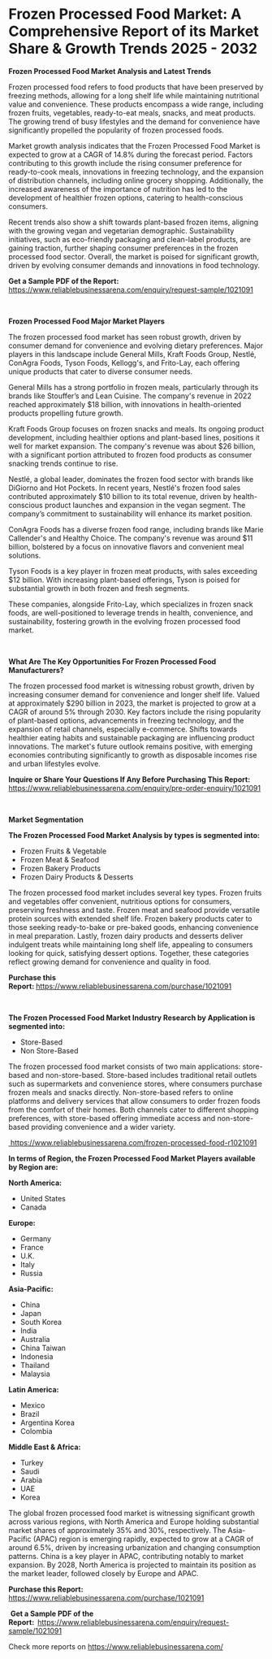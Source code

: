 <p><h1>Frozen Processed Food Market: A Comprehensive Report of its Market Share & Growth Trends 2025 - 2032</h1></p><p><strong>Frozen Processed Food Market Analysis and Latest Trends</strong></p>
<p><p>Frozen processed food refers to food products that have been preserved by freezing methods, allowing for a long shelf life while maintaining nutritional value and convenience. These products encompass a wide range, including frozen fruits, vegetables, ready-to-eat meals, snacks, and meat products. The growing trend of busy lifestyles and the demand for convenience have significantly propelled the popularity of frozen processed foods.</p><p>Market growth analysis indicates that the Frozen Processed Food Market is expected to grow at a CAGR of 14.8% during the forecast period. Factors contributing to this growth include the rising consumer preference for ready-to-cook meals, innovations in freezing technology, and the expansion of distribution channels, including online grocery shopping. Additionally, the increased awareness of the importance of nutrition has led to the development of healthier frozen options, catering to health-conscious consumers.</p><p>Recent trends also show a shift towards plant-based frozen items, aligning with the growing vegan and vegetarian demographic. Sustainability initiatives, such as eco-friendly packaging and clean-label products, are gaining traction, further shaping consumer preferences in the frozen processed food sector. Overall, the market is poised for significant growth, driven by evolving consumer demands and innovations in food technology.</p></p>
<p><strong>Get a Sample PDF of the Report:&nbsp;</strong> <a href="https://www.reliablebusinessarena.com/enquiry/request-sample/1021091?utm_campaign=2942&utm_medium=2&utm_source=Github&utm_content=ia&utm_term=21032025&utm_id=frozen-processed-food">https://www.reliablebusinessarena.com/enquiry/request-sample/1021091</a></p>
<p>&nbsp;</p>
<p><strong>Frozen Processed Food Major Market Players</strong></p>
<p><p>The frozen processed food market has seen robust growth, driven by consumer demand for convenience and evolving dietary preferences. Major players in this landscape include General Mills, Kraft Foods Group, Nestlé, ConAgra Foods, Tyson Foods, Kellogg's, and Frito-Lay, each offering unique products that cater to diverse consumer needs.</p><p>General Mills has a strong portfolio in frozen meals, particularly through its brands like Stouffer’s and Lean Cuisine. The company's revenue in 2022 reached approximately $18 billion, with innovations in health-oriented products propelling future growth.</p><p>Kraft Foods Group focuses on frozen snacks and meals. Its ongoing product development, including healthier options and plant-based lines, positions it well for market expansion. The company's revenue was about $26 billion, with a significant portion attributed to frozen food products as consumer snacking trends continue to rise.</p><p>Nestlé, a global leader, dominates the frozen food sector with brands like DiGiorno and Hot Pockets. In recent years, Nestlé's frozen food sales contributed approximately $10 billion to its total revenue, driven by health-conscious product launches and expansion in the vegan segment. The company’s commitment to sustainability will enhance its market position.</p><p>ConAgra Foods has a diverse frozen food range, including brands like Marie Callender's and Healthy Choice. The company's revenue was around $11 billion, bolstered by a focus on innovative flavors and convenient meal solutions.</p><p>Tyson Foods is a key player in frozen meat products, with sales exceeding $12 billion. With increasing plant-based offerings, Tyson is poised for substantial growth in both frozen and fresh segments.</p><p>These companies, alongside Frito-Lay, which specializes in frozen snack foods, are well-positioned to leverage trends in health, convenience, and sustainability, fostering growth in the evolving frozen processed food market.</p></p>
<p>&nbsp;</p>
<p><strong>What Are The Key Opportunities For Frozen Processed Food Manufacturers?</strong></p>
<p><p>The frozen processed food market is witnessing robust growth, driven by increasing consumer demand for convenience and longer shelf life. Valued at approximately $290 billion in 2023, the market is projected to grow at a CAGR of around 5% through 2030. Key factors include the rising popularity of plant-based options, advancements in freezing technology, and the expansion of retail channels, especially e-commerce. Shifts towards healthier eating habits and sustainable packaging are influencing product innovations. The market's future outlook remains positive, with emerging economies contributing significantly to growth as disposable incomes rise and urban lifestyles evolve.</p></p>
<p><strong>Inquire or Share Your Questions If Any Before Purchasing This Report:</strong> <a href="https://www.reliablebusinessarena.com/enquiry/pre-order-enquiry/1021091?utm_campaign=2942&utm_medium=2&utm_source=Github&utm_content=ia&utm_term=21032025&utm_id=frozen-processed-food">https://www.reliablebusinessarena.com/enquiry/pre-order-enquiry/1021091</a></p>
<p>&nbsp;</p>
<p><strong>Market Segmentation</strong></p>
<p><strong>The Frozen Processed Food Market Analysis by types is segmented into:</strong></p>
<p><ul><li>Frozen Fruits & Vegetable</li><li>Frozen Meat & Seafood</li><li>Frozen Bakery Products</li><li>Frozen Dairy Products & Desserts</li></ul></p>
<p><p>The frozen processed food market includes several key types. Frozen fruits and vegetables offer convenient, nutritious options for consumers, preserving freshness and taste. Frozen meat and seafood provide versatile protein sources with extended shelf life. Frozen bakery products cater to those seeking ready-to-bake or pre-baked goods, enhancing convenience in meal preparation. Lastly, frozen dairy products and desserts deliver indulgent treats while maintaining long shelf life, appealing to consumers looking for quick, satisfying dessert options. Together, these categories reflect growing demand for convenience and quality in food.</p></p>
<p><strong>Purchase this Report:&nbsp;</strong><a href="https://www.reliablebusinessarena.com/purchase/1021091?utm_campaign=2942&utm_medium=2&utm_source=Github&utm_content=ia&utm_term=21032025&utm_id=frozen-processed-food">https://www.reliablebusinessarena.com/purchase/1021091</a></p>
<p>&nbsp;</p>
<p><strong>The Frozen Processed Food Market Industry Research by Application is segmented into:</strong></p>
<p><ul><li>Store-Based</li><li>Non Store-Based</li></ul></p>
<p><p>The frozen processed food market consists of two main applications: store-based and non-store-based. Store-based includes traditional retail outlets such as supermarkets and convenience stores, where consumers purchase frozen meals and snacks directly. Non-store-based refers to online platforms and delivery services that allow consumers to order frozen foods from the comfort of their homes. Both channels cater to different shopping preferences, with store-based offering immediate access and non-store-based providing convenience and a wider variety.</p></p>
<p><a href="https://www.reliablebusinessarena.com/frozen-processed-food-r1021091?utm_campaign=2942&utm_medium=2&utm_source=Github&utm_content=ia&utm_term=21032025&utm_id=frozen-processed-food">&nbsp;https://www.reliablebusinessarena.com/frozen-processed-food-r1021091</a></p>
<p><strong>In terms of Region, the Frozen Processed Food Market Players available by Region are:</strong></p>
<p>
    <p> <strong> North America: </strong>
        <ul>
            <li>United States</li>
            <li>Canada</li>
        </ul>
        </p> 
    <p> <strong> Europe: </strong>
        <ul>
            <li>Germany</li>
            <li>France</li>
            <li>U.K.</li>
            <li>Italy</li>
            <li>Russia</li>
        </ul>
        </p> 
    <p> <strong> Asia-Pacific: </strong>
        <ul>
            <li>China</li>
            <li>Japan</li>
            <li>South Korea</li>
            <li>India</li>
            <li>Australia</li>
            <li>China Taiwan</li>
            <li>Indonesia</li>
            <li>Thailand</li>
            <li>Malaysia</li>
        </ul>
        </p> 
    <p> <strong> Latin America: </strong>
        <ul>
            <li>Mexico</li>
            <li>Brazil</li>
            <li>Argentina Korea</li>
            <li>Colombia</li>
        </ul>
        </p> 
    <p> <strong> Middle East & Africa: </strong>
        <ul>
            <li>Turkey</li>
            <li>Saudi</li>
            <li>Arabia</li>
            <li>UAE</li>
            <li>Korea</li>
        </ul>
    </p>
    </p>
<p><p>The global frozen processed food market is witnessing significant growth across various regions, with North America and Europe holding substantial market shares of approximately 35% and 30%, respectively. The Asia-Pacific (APAC) region is emerging rapidly, expected to grow at a CAGR of around 6.5%, driven by increasing urbanization and changing consumption patterns. China is a key player in APAC, contributing notably to market expansion. By 2028, North America is projected to maintain its position as the market leader, followed closely by Europe and APAC.</p></p>
<p><strong>Purchase this Report: </strong><a href="https://www.reliablebusinessarena.com/purchase/1021091?utm_campaign=2942&utm_medium=2&utm_source=Github&utm_content=ia&utm_term=21032025&utm_id=frozen-processed-food">https://www.reliablebusinessarena.com/purchase/1021091</a></p>
<p>&nbsp;<strong>Get a Sample PDF of the Report:&nbsp;&nbsp;</strong><a href="https://www.reliablebusinessarena.com/enquiry/request-sample/1021091?utm_campaign=2942&utm_medium=2&utm_source=Github&utm_content=ia&utm_term=21032025&utm_id=frozen-processed-food">https://www.reliablebusinessarena.com/enquiry/request-sample/1021091</a></p>
<p><strong></strong></p>
<p>Check more reports on <a href="https://www.reliablebusinessarena.com/?utm_campaign=2942&utm_medium=2&utm_source=Github&utm_content=ia&utm_term=21032025&utm_id=frozen-processed-food">https://www.reliablebusinessarena.com/</a></p>